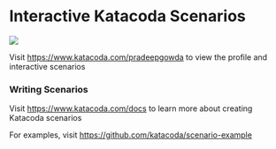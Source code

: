 # Interactive Katacoda Scenarios

[![](http://shields.katacoda.com/katacoda/pradeepgowda/count.svg)](https://www.katacoda.com/pradeepgowda "Get your profile on Katacoda.com")

Visit https://www.katacoda.com/pradeepgowda to view the profile and interactive scenarios

### Writing Scenarios
Visit https://www.katacoda.com/docs to learn more about creating Katacoda scenarios

For examples, visit https://github.com/katacoda/scenario-example
